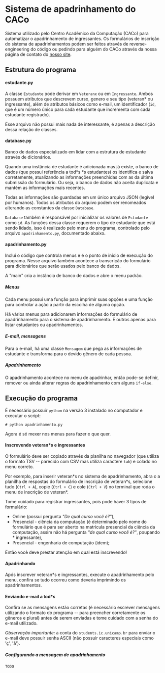 # Sistema de apadrinhamento do CACo

Sistema utilizado pelo Centro Acadêmico da Computação (CACo) para automatizar
o apadrinhamento de ingressantes. Os formulários de inscrição do sistema de
apadrinhamentos podem ser feitos através de reverse-engineering do código ou
pedindo para alguém do CACo através da nossa página de contato do [nosso
site](www.caco.ic.unicamp.br).


## Estrutura do programa

#### estudante.py

A classe `Estudante` pode derivar em `Veteranx` ou em `Ingressante`. Ambos
possuem atributos que descrevem curso, genero e seu tipo (veteran\* ou
ingressante), além de atributos básicos como e-mail, um identificador (`id`, que
é um número único para cada estudante que incrementa com cada estudante
registrado).

Esse arquivo não possui mais nada de interessante, é apenas a descrição dessa
relação de classes.

#### database.py

Banco de dados especializado em lidar com a estrutura de estudante através de
dicionários.

Quando uma instância de estudante é adicionada mas já existe, o banco de dados
(que possui referência a tod\*s \*s estudantes) os identifica e salva
corretamente, atualizando as informações preenchidas com as da última submissão
do formulário. Ou seja, o banco de dados não aceita duplicata e mantém as
informações mais recentes.

Todas as informações são guardadas em um único arquivo JSON (legível por
humanos). Todos os atributos do arquivo podem ser renomeados alterando as
constantes da classe `Database`.

`Database` também é responsável por inicializar os valores de `Estudante` como
`id`. As funções dessa classe requerem o tipo de estudante que está sendo
lidado, isso é realizado pelo menu do programa, controlado pelo arquivo
`apadrinhamento.py`, documentado abaixo.

#### apadrinhamento.py

Inclui o código que controla menus e é o ponto de início de execução do
programa. Nesse arquivo também acontece a transcrição do formulário para
dicionários que serão usados pelo banco de dados.

A "main" cria a instância de banco de dados e abre o menu padrão.

##### Menus

Cada menu possui uma função para imprimir suas opções e uma função para
controlar a ação a partir da escolha de alguma opção.

Há vários menus para adicionarem informações do formulário de apadrinhamento
para o sistema de apadrinhamento. E outros apenas para listar estudantes ou
apadrinhamentos.

##### E-mail, mensagens

Para o e-mail, há uma classe `Mensagem` que pega as informações de estudante e
transforma para o devido gênero de cada pessoa.

##### Apadrinhamento

O apadrinhamento acontece no menu de apadrinhar, então pode-se definir, remover
ou ainda alterar regras do apadrinhamento com alguns `if-else`.


## Execução do programa

É necessário possuir `python` na versão 3 instalado no computador e executar o
script:

```
# python apadrinhamento.py
```

Agora é só mexer nos menus para fazer o que quer.

#### Inscrevendo veteran\*s e ingressantes

O formulário deve ser copiado através da planilha no navegador (que utiliza o
formato TSV -- parecido com CSV mas utiliza caractere `tab`) e colado no menu
correto.

Por exemplo, para inserir veteran\*s no sistema de apadrinhamento, abra o a
planilha de respostas do formulário de inscrição de veteran\*s, selecione tudo
(`Ctrl + A`), copie (`Ctrl + C`) e cole (`Ctrl + V`) no terminal que roda o menu
de inscrição de veteran\*.

Tome cuidado para registrar ingressantes, pois pode haver 3 tipos de formulário:

* Online (possui pergunta _"De qual curso você é?"_),
* Presencial - ciência da computação (é determinado pelo nome do formulário que
é para ser aberto na matrícula presencial da ciência da computação, assim não há pergunta _"de qual curso você é?"_, poupando \* ingressante),
* Presencial - engenharia de computação (idem);

Então você deve prestar atenção em qual está inscrevendo!

#### Apadrinhando

Após inscrever veteran\*s e ingressantes, execute o apadrinhamento pelo menu,
confira se tudo ocorreu como deveria imprimindo os apadrinhamentos.

#### Enviando e-mail a tod\*s

Confira se as mensagens estão corretas (é necessário escrever mensagens
utilizando o formato do programa -- para preencher corretamente os gêneros e
plural) antes de serem enviadas e tome cuidado com a senha do e-mail utilizado.

*Observação importante:* a conta do `students.ic.unicamp.br` para enviar o
e-mail deve possuir senha ASCII (não possuir caracteres especiais como 'ç',
'ã').

##### Configurando a mensagem de apadrinhamento

`TODO`
